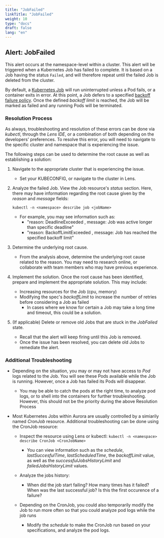```yaml
---
title: "JobFailed"
linkTitle: "JobFailed"
weight: 10
type: "docs"
draft: false
lang: "en"
---
```


## Alert: JobFailed

This alert occurs at the namespace-level within a cluster. This alert will be triggered when a Kubernetes Job has failed to complete. It is based on a Job having the status `Failed`, and will therefore repeat until the failed Job is deleted from the cluster.

By default, a [Kubernetes Job](https://kubernetes.io/docs/concepts/workloads/controllers/job/) will run uninterrupted unless a Pod fails, or a container exits in error. At this point, a Job defers to a specified [backoff failure policy](https://kubernetes.io/docs/concepts/workloads/controllers/job/#pod-backoff-failure-policy). Once the defined *backoff limit* is reached, the Job will be marked as failed and any running Pods will be terminated.

### Resolution Process

As always, troubleshooting and resolution of these errors can be done via *kubectl*, through the *Lens IDE*, or a combination of both depending on the developers' preferences. To resolve this error, you will need to navigate to the specific cluster and namespace that is experiencing the issue.

The following steps can be used to determine the root cause as well as establishing a solution:

1. Navigate to the appropriate cluster that is experiencing the issue.
    - Set your KUBECONFIG, or navigate to the cluster in Lens.

2. Analyze the failed Job. View the Job resource's *status* section. Here, there may have information regarding the root cause given by the *reason* and *message* fields:

    `kubectl -n <namespace> describe job <jobName>`

    - For example, you may see information such as:
        - "reason: DeadlineExceeded , message: Job was active longer than specific deadline"
        - "reason: BackoffLimitExceeded , message: Job has reached the specified backoff limit"

3. Determine the underlying root cause.
    - From the analysis above, determine the underlying root cause related to the reason. You may need to research online, or collaborate with team members who may have previous experience.

4. Implement the solution. Once the root cause has been identified, prepare and implement the appropriate solution. This may include:
    - Increasing resources for the Job (cpu, memory)
    - Modifying the spec's *backoffLimit* to increase the number of retries before considering a Job as failed
        - In cases where we know for certain a Job may take a long time and timeout, this could be a solution.

5. (If applicable) Delete or remove old Jobs that are stuck in the *JobFailed* state.
    - Recall that the alert will keep firing until this Job is removed.
    - Once the issue has been resolved, you can delete old Jobs to remediate the alert.

### Additional Troubleshooting

- Depending on the situation, you may or may not have access to *Pod* logs related to the Job. You will see these Pods available while the Job is running. However, once a Job has failed its Pods will disappear.
    - You may be able to catch the pods at the right time, to analyze pod logs, or to shell into the containers for further troubleshooting. However, this should not be the priority during the above Resolution Process

- Most Kubernetes Jobs within Aurora are usually controlled by a simiarily named *CronJob* resource. Additional troubleshooting can be done using the CronJob resource:
    - Inspect the resource using Lens or kubectl:  `kubectl -n <namespace> describe CronJob <CronJobName>`
        - You can view information such as the *schedule*, *lastSuccesfulTime*, *lastScheduledTime*, the *backoffLimit* value, as well as the *successfulJobsHistoryLimit* and *failedJobsHistoryLimit* values.

    - Analyze the jobs history:
        - When did the job start failing? How many times has it failed? When was the last successful job? Is this the first occurence of a failure?

    - Depending on the CronJob, you could also temporarily modify the Job to run more often so that you could analyze pod logs while the job runs
        - Modify the *schedule* to make the CronJob run based on your specifications, and analyze the pod logs.
